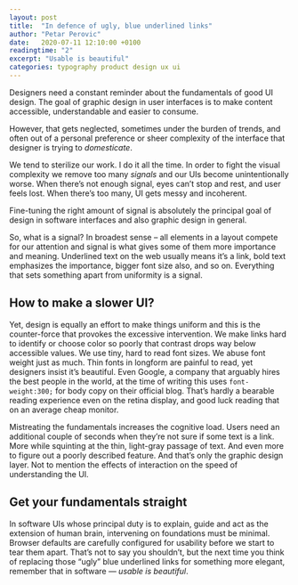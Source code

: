 ```yaml
---
layout: post
title:  "In defence of ugly, blue underlined links"
author: "Petar Perovic"
date:   2020-07-11 12:10:00 +0100
readingtime: "2"
excerpt: "Usable is beautiful"
categories: typography product design ux ui
---
```


Designers need a constant reminder about the fundamentals of good UI design. The goal of graphic design in user interfaces is to make content accessible, understandable and easier to consume.

However, that gets neglected, sometimes under the burden of trends, and often out of a personal preference or sheer complexity of the interface that designer is trying to _domesticate_.

We tend to sterilize our work. I do it all the time. In order to fight the visual complexity we remove too many _signals_ and our UIs become unintentionally worse. When there’s not enough signal, eyes can’t stop and rest, and user feels lost. When there’s too many, UI gets messy and incoherent.

Fine-tuning the right amount of signal is absolutely the principal goal of design in software interfaces and also graphic design in general.

So, what is a signal? In broadest sense – all elements in a layout compete for our attention and signal is what gives some of them more importance and meaning. Underlined text on the web usually means it’s a link, bold text emphasizes the importance, bigger font size also, and so on. Everything that sets something apart from uniformity is a signal.

## How to make a slower UI?

Yet, design is equally an effort to make things uniform and this is the counter-force that provokes the excessive intervention. We make links hard to identify or choose color so poorly that contrast drops way below accessible values. We use tiny, hard to read font sizes. We abuse font weight just as much. Thin fonts in longform are painful to read, yet designers insist  it’s beautiful. Even Google, a company that arguably hires the best people in the world, at the time of writing this uses `font-weight:300;` for body copy on their official blog. That’s hardly a bearable reading experience even on the retina display, and good luck reading that on an average cheap monitor.

Mistreating the fundamentals increases the cognitive load. Users need an additional couple of seconds when they’re not sure if some text is a link. More while squinting at the thin, light-gray passage of text. And even more to figure out a poorly described feature. And that’s only the graphic design layer. Not to mention the effects of interaction on the speed of understanding the UI.

## Get your fundamentals straight

In software UIs whose principal duty is to explain, guide and act as the extension of human brain, intervening on foundations must be minimal. Browser defaults are carefully configured for usability before we start to tear them apart. That’s not to say you shouldn’t, but the next time you think of replacing those “ugly” blue underlined links for something more elegant, remember that in software — _usable is beautiful_.